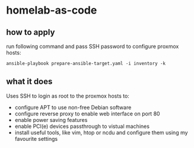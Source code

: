 # homelab-as-code

## how to apply

run following command and pass SSH password to configure proxmox hosts:
```
ansible-playbook prepare-ansible-target.yaml -i inventory -k
```

## what it does

Uses SSH to login as root to the proxmox hosts to:
* configure APT to use non-free Debian software
* configure reverse proxy to enable web interface on port 80
* enable power saving features
* enable PCI(e) devices passthrough to vistual machines
* install useful tools, like vim, htop or ncdu and configure them using my favourite settings

